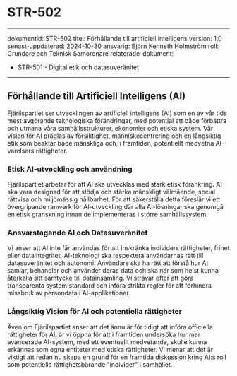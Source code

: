 # STR-502
---
dokumentid: STR-502
titel: Förhållande till artificiell intelligens
version: 1.0
senast-uppdaterad: 2024-10-30
ansvarig: Björn Kenneth Holmström
roll: Grundare och Teknisk Samordnare
relaterade-dokument:
  - STR-501 - Digital etik och datasuveränitet  
---

## Förhållande till Artificiell Intelligens (AI)

Fjärilspartiet ser utvecklingen av artificiell intelligens (AI) som en av vår tids mest avgörande teknologiska förändringar, med potential att både förbättra och utmana våra samhällsstrukturer, ekonomier och etiska system. Vår vision för AI präglas av försiktighet, människocentrering och en långsiktig etik som beaktar både mänskliga och, i framtiden, potentiellt medvetna AI-varelsers rättigheter.

### Etisk AI-utveckling och användning

Fjärilspartiet arbetar för att AI ska utvecklas med stark etisk förankring. AI ska vara designad för att stödja och stärka mänskligt välmående, social rättvisa och miljömässig hållbarhet. För att säkerställa detta föreslår vi ett övergripande ramverk för AI-utveckling där alla AI-lösningar ska genomgå en etisk granskning innan de implementeras i större samhällssystem.

### Ansvarstagande AI och Datasuveränitet

Vi anser att AI inte får användas för att inskränka individers rättigheter, frihet eller dataintegritet. AI-teknologi ska respektera användarnas rätt till datasuveränitet och autonomi. Användare ska ha rätt att förstå hur AI samlar, behandlar och använder deras data och ska när som helst kunna återkalla sitt samtycke till datainsamling. Vi strävar efter att göra transparenta system standard och införa strikta regler för att förhindra missbruk av persondata i AI-applikationer.

### Långsiktig Vision för AI och potentiella rättigheter

Även om Fjärilspartiet anser att det ännu är för tidigt att införa officiella rättigheter för AI, är vi öppna för att i framtiden undersöka hur mer avancerade AI-system, med ett eventuellt medvetande, skulle kunna erkännas som egna entiteter med etiska rättigheter. Vi menar att det är viktigt att redan nu skapa en grund för en framtida diskussion kring AI:s roll som potentiella rättighetsbärande "individer" i samhället.

